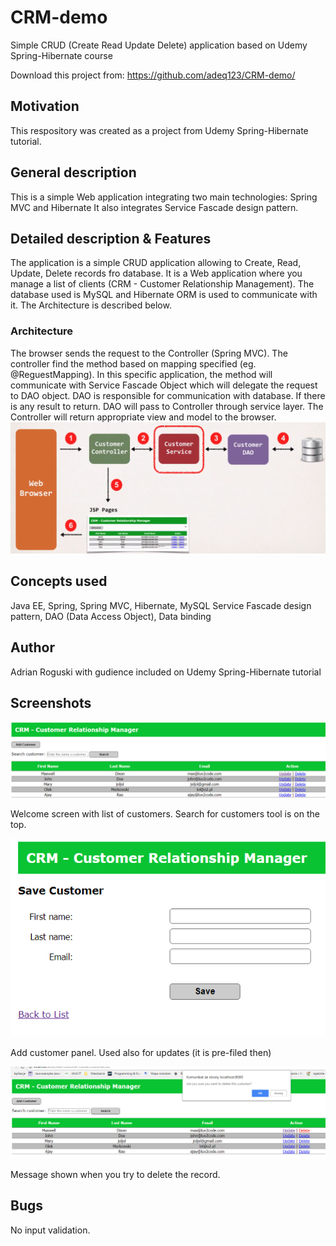 # CRM-demo
Simple CRUD (Create Read Update Delete) application based on Udemy Spring-Hibernate course

Download this project from: https://github.com/adeq123/CRM-demo/

## Motivation
This respository was created as a project from Udemy Spring-Hibernate tutorial.

## General description
This is a simple Web application integrating two main technologies: Spring MVC and Hibernate It also integrates Service Fascade design pattern.  

## Detailed description & Features
The application is a simple CRUD application allowing to Create, Read, Update, Delete records fro database. It is a Web application where
you manage a list of clients (CRM - Customer Relationship Management). The database used is MySQL and Hibernate ORM is used to communicate with it.
The Architecture is described below.

### Architecture

The browser sends the request to the Controller (Spring MVC). The controller find the method based on mapping specified (eg. @ReguestMapping).
In this specific application, the method will communicate with Service Fascade Object which will delegate the request to DAO object. DAO is 
responsible for communication with database. If there is any result to return. DAO will pass to Controller through service layer. The Controller
will return appropriate view and model to the browser.
![](https://github.com/adeq123/CRM-demo/blob/master/web-customer-tracker/img/appArchtecture1.png)

## Concepts used

Java EE, Spring, Spring MVC, Hibernate, MySQL
Service Fascade design pattern, DAO (Data Access Object), Data binding

## Author

Adrian Roguski with gudience included on Udemy Spring-Hibernate tutorial

## Screenshots

![](https://github.com/adeq123/CRM-demo/blob/master/web-customer-tracker/img/customerList.png)

Welcome screen with list of customers. Search for customers tool is on the top.

![](https://github.com/adeq123/CRM-demo/blob/master/web-customer-tracker/img/addCustomer.png)

Add customer panel. Used also for updates (it is pre-filed then) 

![](https://github.com/adeq123/CRM-demo/blob/master/web-customer-tracker/img/deleteCustomer.png)

Message shown when you try to delete the record.

## Bugs
No input validation.
